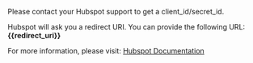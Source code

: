 Please contact your Hubspot support to get a client_id/secret_id.

Hubspot will ask you a redirect URI. You can provide the following URL: **{{redirect_uri}}**

For more information, please visit: [Hubspot Documentation](https://developers.hubspot.com/docs/api/working-with-oauth)

